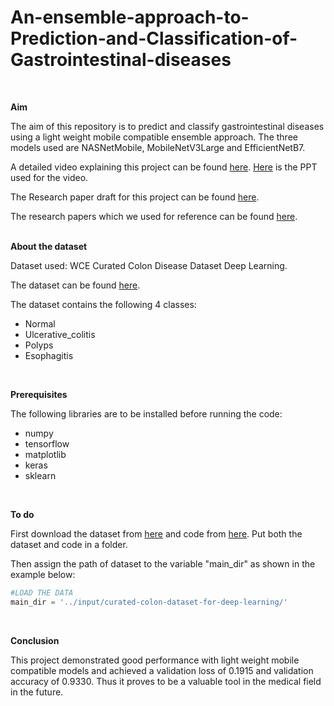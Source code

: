 # An-ensemble-approach-to-Prediction-and-Classification-of-Gastrointestinal-diseases
<br />

**Aim**


The aim of this repository is to predict and classify gastrointestinal diseases using a light weight mobile compatible ensemble approach. The three models used are NASNetMobile, MobileNetV3Large and EfficientNetB7. 

A detailed video explaining this project can be found [here](https://youtu.be/gYgb3zhQskQ). [Here](https://github.com/AMjhagan/An-ensemble-approach-to-Prediction-and-Classification-of-Gastrointestinal-diseases/blob/main/Presentation.pptx) is the PPT used for the video.

The Research paper draft for this project can be found [here](https://github.com/AMjhagan/An-ensemble-approach-to-Prediction-and-Classification-of-Gastrointestinal-diseases/blob/main/Prediction%20and%20Classification%20of%20Gastrointestinal%20Diseases%20.pdf).

The research papers which we used for reference can be found [here](https://github.com/AMjhagan/An-ensemble-approach-to-Prediction-and-Classification-of-Gastrointestinal-diseases/blob/main/References.xlsx).
<br /><br />

**About the dataset**


Dataset used: WCE Curated Colon Disease Dataset Deep Learning.

The dataset can be found [here](https://drive.google.com/drive/folders/1BbDhOj90ZrwXQv1zC2atX-fgaTtsGno3?usp=sharing).

The dataset contains the following 4 classes:
* Normal
* Ulcerative_colitis
* Polyps
* Esophagitis
<br />

**Prerequisites**

The following libraries are to be installed before running the code:
* numpy
* tensorflow
* matplotlib
* keras
* sklearn
<br />

**To do**

First download the dataset from [here](https://drive.google.com/drive/folders/1BbDhOj90ZrwXQv1zC2atX-fgaTtsGno3?usp=sharing) and code from [here](https://github.com/AMjhagan/An-ensemble-approach-to-Prediction-and-Classification-of-Gastrointestinal-diseases/blob/main/Prediction%20and%20Classification.ipynb). Put both the dataset and code in a folder. 

Then assign the path of dataset to the variable "main_dir" as shown in the example below:

```python
#LOAD THE DATA
main_dir = '../input/curated-colon-dataset-for-deep-learning/'
```
<br />

**Conclusion**

This project demonstrated good performance with light weight mobile compatible models and achieved a validation loss of 0.1915 and validation accuracy of 0.9330. Thus it proves to be a valuable tool in the medical field in the future.

